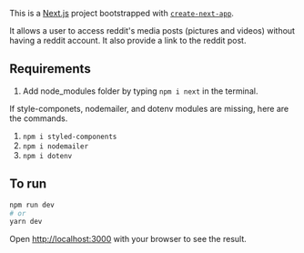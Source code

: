 This is a [Next.js](https://nextjs.org/) project bootstrapped with [`create-next-app`](https://github.com/vercel/next.js/tree/canary/packages/create-next-app).

It allows a user to access reddit's media posts (pictures and videos) without having a reddit account.
It also provide a link to the reddit post.

## Requirements

1. Add node_modules folder by typing `npm i next` in the terminal.

If style-componets, nodemailer, and dotenv modules are missing, here are the commands.

1. `npm i styled-components`
2. `npm i nodemailer`
3. `npm i dotenv`

## To run

```bash
npm run dev
# or
yarn dev
```

Open [http://localhost:3000](http://localhost:3000) with your browser to see the result.



